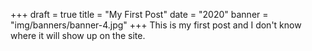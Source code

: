 +++
draft = true
title = "My First Post"
date = "2020"
banner = "img/banners/banner-4.jpg"
+++
This is my first post and I don't know where it will show up on the site.
